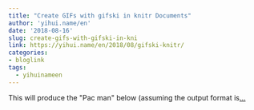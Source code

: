 ```yaml
---
title: "Create GIFs with gifski in knitr Documents"
author: 'yihui.name/en'
date: '2018-08-16'
slug: create-gifs-with-gifski-in-kni
link: https://yihui.name/en/2018/08/gifski-knitr/
categories:
- bloglink
tags:
  - yihuinameen
---
```


This will produce the "Pac man" below (assuming the output format is[... <i class="fas fa-external-link-alt"></i>](https://yihui.name/en/2018/08/gifski-knitr/)

